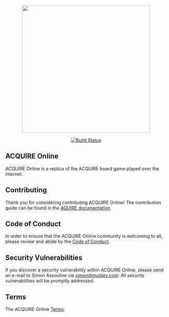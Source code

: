 <p align="center"><img src="https://res.cloudinary.com/dtfbvvkyp/image/upload/v1566331377/laravel-logolockup-cmyk-red.svg" width="400"></p>

<p align="center">
<a href="https://travis-ci.com/github/SimonAtMuldev/Acquire"><img src="https://travis-ci.com/SimonAtMuldev/Acquire.svg?branch=master" alt="Build Status"></a>
</p>

## ACQUIRE Online

ACQUIRE Online is a replica of the ACQUIRE board game played over the internet.

## Contributing

Thank you for considering contributing ACQUIRE Online!
The contribution guide can be found in the [AQUIRE documentation](https://acquireboardgame.com/docs/contributions).

## Code of Conduct

In order to ensure that the ACQUIRE Online community is welcoming to all, 
please review and abide by the [Code of Conduct](https://acquireboardgame.com/docs/#code-of-conduct).

## Security Vulnerabilities

If you discover a security vulnerability within ACQUIRE Online, 
please send an e-mail to Simon Assouline via [simon@muldev.com](mailto:simon@muldev.com). 
All security vulnerabilities will be promptly addressed.

## Terms

The ACQUIRE Online [Terms](https://acquireboardgame.com/terms).
